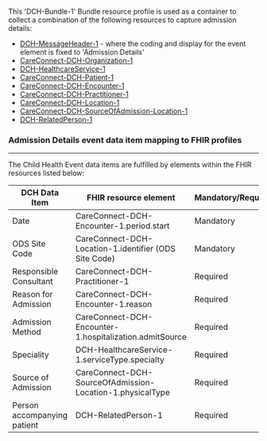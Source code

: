 This 'DCH-Bundle-1' Bundle resource profile is used as a container to collect a combination of the following resources to capture admission details:

- [DCH-MessageHeader-1] - where the coding and display for the event element is fixed to 'Admission Details'
- [CareConnect-DCH-Organization-1]
- [DCH-HealthcareService-1]
- [CareConnect-DCH-Patient-1]
- [CareConnect-DCH-Encounter-1]
- [CareConnect-DCH-Practitioner-1]
- [CareConnect-DCH-Location-1]
- [CareConnect-DCH-SourceOfAdmission-Location-1]
- [DCH-RelatedPerson-1] 
                                                                                                   
### Admission Details event data item mapping to FHIR profiles ###
----------
The Child Health Event data items are fulfilled by elements within the FHIR resources listed below:

| DCH Data Item               | FHIR resource element                                   | Mandatory/Required/Optional |
|-----------------------------|---------------------------------------------------------|-----------------------------|
| Date                        | CareConnect-DCH-Encounter-1.period.start                | Mandatory                   |
| ODS Site Code               | CareConnect-DCH-Location-1.identifier (ODS Site Code)    | Mandatory                   |
| Responsible Consultant      | CareConnect-DCH-Practitioner-1                          | Required                    |
| Reason for Admission        | CareConnect-DCH-Encounter-1.reason                      | Required                    |
| Admission Method            | CareConnect-DCH-Encounter-1.hospitalization.admitSource | Required                    |
| Speciality                  | DCH-HealthcareService-1.serviceType.specialty           | Required                    |
| Source of Admission         | CareConnect-DCH-SourceOfAdmission-Location-1.physicalType        | Required                    |
| Person accompanying patient | DCH-RelatedPerson-1                                     | Required                    |

[DCH-MessageHeader-1]:dch-messageheader-1.html
[CareConnect-DCH-Organization-1]:careconnect-dch-organization-1.html
[CareConnect-DCH-Patient-1]:careconnect-dch-patient-1.html
[CareConnect-DCH-Encounter-1]:careconnect-dch-encounter-1.html
[DCH-HealthcareService-1]:dch-healthcareservice-1.html
[CareConnect-DCH-Practitioner-1]:careconnect-dch-practitioner-1.html
[CareConnect-DCH-Location-1]:careconnect-dch-location-1.html
[CareConnect-DCH-SourceOfAdmission-Location-1]:careconnect-dch-sourceofadmission-location-1.html
[DCH-RelatedPerson-1]:dch-relatedperson-1.html

